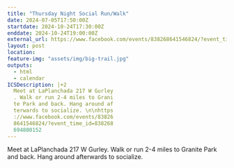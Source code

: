 ```yaml
---
title: "Thursday Night Social Run/Walk"
date: 2024-07-05T17:50:00Z
startdate: 2024-10-24T17:30:00Z
enddate: 2024-10-24T19:00:00Z
external_url: https://www.facebook.com/events/838268641546824/?event_time_id=838268694880152
layout: post
location: 
feature-img: "assets/img/big-trail.jpg"
outputs:
  - html
  - calendar
ICSDescription: |+2
  Meet at LaPlanchada 217 W Gurley  . Walk or run 2-4 miles to Grani  te Park and back. Hang around af  terwards to socialize. \n\nhttps  ://www.facebook.com/events/83826  8641546824/?event_time_id=838268  694880152
---
```


Meet at LaPlanchada 217 W Gurley. Walk or run 2-4 miles to Granite Park and back. Hang around afterwards to socialize. <br>
  <br>
  
